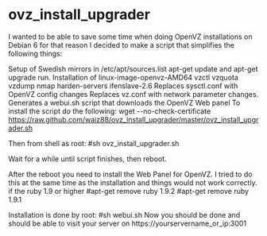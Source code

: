 ovz_install_upgrader
====================
I wanted to be able to save some time when doing OpenVZ installations on Debian 6 for that reason I decided to make a script that simplifies the following things:

Setup of Swedish mirrors in /etc/apt/sources.list
apt-get update and apt-get upgrade run.
Installation of linux-image-openvz-AMD64 vzctl vzquota vzdump nmap harden-servers ifenslave-2.6
Replaces sysctl.conf with OpenVZ config changes
Replaces vz.conf with network parameter changes.
Generates a webui.sh script that downloads the OpenVZ Web panel
To install the script do the following: wget --no-check-certificate https://raw.github.com/waiz88/ovz_install_upgrader/master/ovz_install_upgrader.sh

Then from shell as root: #sh ovz_install_upgrader.sh

Wait for a while until script finishes, then reboot.

After the reboot you need to install the Web Panel for OpenVZ. I tried to do this at the same time as the installation and things would not work correctly.
if the ruby 1.9 or higher 
#apt-get remove ruby 1.9.2
#apt-get remove ruby 1.9.1

Installation is done by root: #sh webui.sh
Now you should be done and should be able to visit your server on https://yourservername_or_ip:3001
